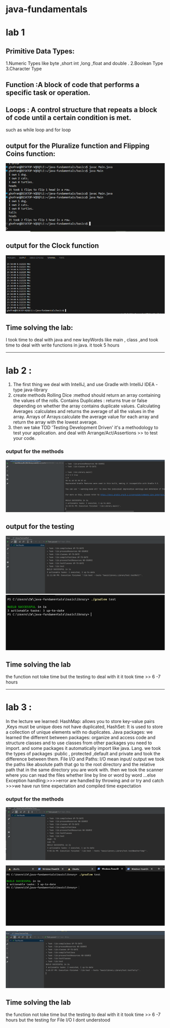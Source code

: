 # java-fundamentals
# lab 1
 ## Primitive Data Types: 
 1.Numeric Types like byte ,short int ,long ,float and double .
 2.Boolean Type
 3.Character Type
 ## Function :A block of code that performs a specific task or operation.
 ## Loops : A control structure that repeats a block of code until a certain condition is met.
 such as while loop and for loop 


## output for the Pluralize function and Flipping Coins function:
![Alt text](assests/output1.PNG)

## output for the Clock function
![Alt text](assests/output2.PNG)


## Time solving the lab:
I took time to deal with java and new keyWords like main , class ,and took time to deal with write functions in java. it took 5 hours  

----------------------------------------------------------------------------------------
# lab 2 :
1. The first thing we deal with IntelliJ, and use Gradle with IntelliJ IDEA  -type java-library
2. create methods 
Rolling Dice :method should return an array containing the values of the rolls.
Contains Duplicates : returns true or false depending on whether the array contains duplicate values.
Calculating Averages :calculates and returns the average of all the values in the array.
 Arrays of Arrays:calculate the average value for each array and return the array with the lowest average.
3. then we take TDD 'Testing Development Driven' it's a methodology to test your application.
and deal with Arrange/Act/Assertions >> to test your code.

### output for the methods 
![Alt text](assests/outputcodelab2.PNG)


## output for the testing
![Alt text](assests/test1output1.PNG)
![Alt text](assests/testoutput2.PNG)

## Time solving the lab
the function not toke time but the testing to deal with it it took time >> 6 -7 hours 


-------------------------------------------------------------------------------------
# lab 3 :
In the lecture we learned:
HashMap: allows you to store key-value pairs ,Keys must be unique does not have duplicated, HashSet: It is used to store a collection of unique elements with no duplicates.
Java packages: we learned the different between
packages: organize and access code and structure classes and to use classes from other packages you need to import. 
and some packages it automatically import like java. Lang.
we took the types of packages :public , protected ,default and private and took the difference between  them.
File I/O and Paths: I/O mean input/ output 
we took the paths like absolute path that go to the root directory and the relative path that in the same directory you are work with.
then we took the scanner where you can read the files whether line by line or word by word ...else  
Exception handling:>>>>error are handled by throwing and or try and catch >>>we have run time expectation and compiled time expectation 
### output for the methods 

![Alt text](assests/weathertest.PNG)

![Alt text](assests/testcode3.PNG)

![Alt text](assests/tallytest.PNG)
## Time solving the lab
the function not toke time but the testing to deal with it it took time >> 6 -7 hours 
but the testing for File I/O I dont understood




